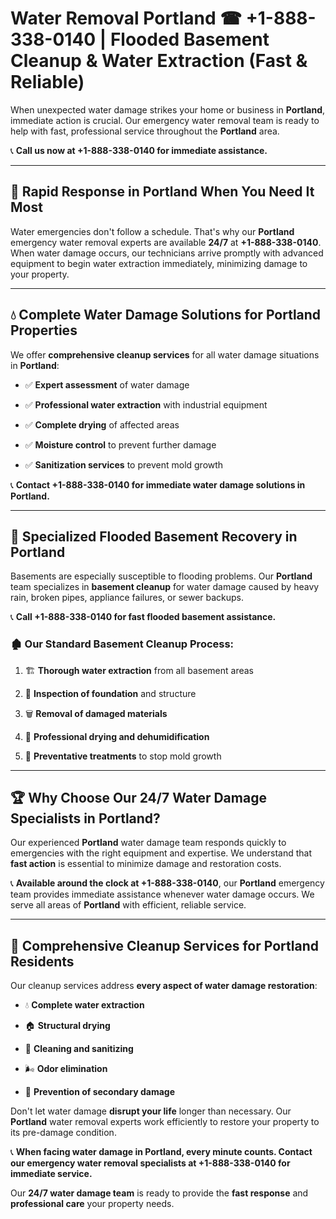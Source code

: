 # Water Removal Portland ☎ +1-888-338-0140 | Flooded Basement Cleanup & Water Extraction (Fast & Reliable)

When unexpected water damage strikes your home or business in **Portland**, immediate action is crucial. Our emergency water removal team is ready to help with fast, professional service throughout the **Portland** area. 

📞 **Call us now at +1-888-338-0140 for immediate assistance.**
---
## 🚀 Rapid Response in Portland When You Need It Most
Water emergencies don't follow a schedule. That's why our **Portland** emergency water removal experts are available **24/7** at **+1-888-338-0140**. When water damage occurs, our technicians arrive promptly with advanced equipment to begin water extraction immediately, minimizing damage to your property.
---
## 💧 Complete Water Damage Solutions for Portland Properties
We offer **comprehensive cleanup services** for all water damage situations in **Portland**:
- ✅ **Expert assessment** of water damage  
- ✅ **Professional water extraction** with industrial equipment  
- ✅ **Complete drying** of affected areas  
- ✅ **Moisture control** to prevent further damage  
- ✅ **Sanitization services** to prevent mold growth  
📞 **Contact +1-888-338-0140 for immediate water damage solutions in Portland.**
---
## 🌊 Specialized Flooded Basement Recovery in Portland
Basements are especially susceptible to flooding problems. Our **Portland** team specializes in **basement cleanup** for water damage caused by heavy rain, broken pipes, appliance failures, or sewer backups. 
📞 **Call +1-888-338-0140 for fast flooded basement assistance.**
### 🏚️ Our Standard Basement Cleanup Process:
1. 🏗️ **Thorough water extraction** from all basement areas  
2. 🔎 **Inspection of foundation** and structure  
3. 🗑️ **Removal of damaged materials**  
4. 💨 **Professional drying and dehumidification**  
5. 🚫 **Preventative treatments** to stop mold growth  
---
## 🏆 Why Choose Our 24/7 Water Damage Specialists in Portland?
Our experienced **Portland** water damage team responds quickly to emergencies with the right equipment and expertise. We understand that **fast action** is essential to minimize damage and restoration costs.
📞 **Available around the clock at +1-888-338-0140**, our **Portland** emergency team provides immediate assistance whenever water damage occurs. We serve all areas of **Portland** with efficient, reliable service.
---
## 🧹 Comprehensive Cleanup Services for Portland Residents
Our cleanup services address **every aspect of water damage restoration**:
- 💧 **Complete water extraction**  
- 🏠 **Structural drying**  
- 🧼 **Cleaning and sanitizing**  
- 🌬️ **Odor elimination**  
- 🚫 **Prevention of secondary damage**  
Don't let water damage **disrupt your life** longer than necessary. Our **Portland** water removal experts work efficiently to restore your property to its pre-damage condition.
📞 **When facing water damage in Portland, every minute counts. Contact our emergency water removal specialists at +1-888-338-0140 for immediate service.**
Our **24/7 water damage team** is ready to provide the **fast response** and **professional care** your property needs.
